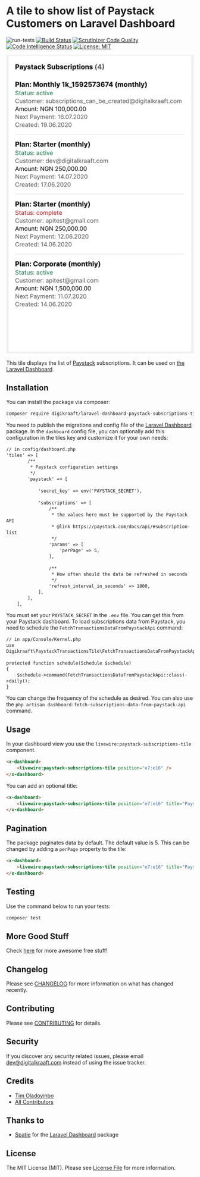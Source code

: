 # A tile to show list of Paystack Customers on Laravel Dashboard
![run-tests](https://github.com/digikraaft/laravel-dashboard-paystack-subscriptions-tile/workflows/run-tests/badge.svg)
[![Build Status](https://scrutinizer-ci.com/g/digikraaft/laravel-dashboard-paystack-subscriptions-tile/badges/build.png?b=master)](https://scrutinizer-ci.com/g/digikraaft/laravel-dashboard-paystack-subscriptions-tile/build-status/master)
[![Scrutinizer Code Quality](https://scrutinizer-ci.com/g/digikraaft/laravel-dashboard-paystack-subscriptions-tile/badges/quality-score.png?b=master)](https://scrutinizer-ci.com/g/digikraaft/laravel-dashboard-paystack-subscriptions-tile/?branch=master)
[![Code Intelligence Status](https://scrutinizer-ci.com/g/digikraaft/laravel-dashboard-paystack-subscriptions-tile/badges/code-intelligence.svg?b=master)](https://scrutinizer-ci.com/code-intelligence)
[![License: MIT](https://img.shields.io/badge/License-MIT-green.svg)](https://opensource.org/licenses/MIT)

![alt Paystack Subscriptions](docs/paystack-subscriptions-data.png)

This tile displays the list of [Paystack](https://paystack.com) subscriptions. 
It can be used on [the Laravel Dashboard](https://docs.spatie.be/laravel-dashboard).

## Installation

You can install the package via composer:

```bash
composer require digikraaft/laravel-dashboard-paystack-subscriptions-tile
```
You need to publish the migrations and config file of the [Laravel Dashboard](https://github.com/spatie/laravel-dashboard) package.
In the `dashboard` config file, you can optionally add this configuration in the tiles key and customize it for your own needs:
```
// in config/dashboard.php
'tiles' => [
        /**
         * Paystack configuration settings
         */
        'paystack' => [

            'secret_key' => env('PAYSTACK_SECRET'),

            'subscriptions' => [
                /**
                 * the values here must be supported by the Paystack API
                 * @link https://paystack.com/docs/api/#subscription-list
                 */
                'params' => [
                    'perPage' => 5,
                ],

                /**
                 * How often should the data be refreshed in seconds
                 */
                'refresh_interval_in_seconds' => 1800,
            ],
        ],
    ],
```
You must set your `PAYSTACK_SECRET` in the `.env` file. You can get this from your Paystack dashboard. 
To load subscriptions data from Paystack, you need to schedule the `FetchTransactionsDataFromPaystackApi`
command:
```
// in app/Console/Kernel.php
use Digikraaft\PaystackTransactionsTile\FetchTransactionsDataFromPaystackApi;

protected function schedule(Schedule $schedule)
{
    $schedule->command(FetchTransactionsDataFromPaystackApi::class)->daily();
}
```
You can change the frequency of the schedule as desired. You can also use the
`php artisan dashboard:fetch-subscriptions-data-from-paystack-api` command.

## Usage
In your dashboard view you use the `livewire:paystack-subscriptions-tile` component.
```html
<x-dashboard>
    <livewire:paystack-subscriptions-tile position="e7:e16" />
</x-dashboard>
```
You can add an optional title:
```html
<x-dashboard>
    <livewire:paystack-subscriptions-tile position="e7:e16" title="Paystack Transactions" />
</x-dashboard>
```

## Pagination
The package paginates data by default. The default value is 5. This can be changed by adding a `perPage`
property to the tile:
```html
<x-dashboard>
    <livewire:paystack-subscriptions-tile position="e7:e16" title="Paystack Transactions" perPage="10" />
</x-dashboard>
```

## Testing
Use the command below to run your tests:
``` bash
composer test
```

## More Good Stuff
Check [here](https://github.com/digikraaft) for more awesome free stuff!

## Changelog
Please see [CHANGELOG](CHANGELOG.md) for more information on what has changed recently.

## Contributing
Please see [CONTRIBUTING](CONTRIBUTING.md) for details.

## Security
If you discover any security related issues, please email dev@digitalkraaft.com instead of using the issue tracker.

## Credits
- [Tim Oladoyinbo](https://github.com/timoladoyinbo)
- [All Contributors](../../contributors)

## Thanks to
- [Spatie](https://github.com/spatie/) for the [Laravel Dashboard](https://github.com/spatie/laravel-dashboard) package

## License
The MIT License (MIT). Please see [License File](LICENSE.md) for more information.
